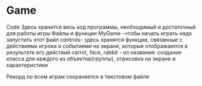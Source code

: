 # Game
Code
Здесь хранится весь код программы, необходимый и достаточный для работы игры
Файлы и функции
MyGame -чтобы начать играть надо запустить этот файл
сontrols- здесь хранятся функции, связанные с действиями игрока и событиями на экране, которые отображаются в результате его действий
сarrot, face, rabbit - из названия: создание класса для каждого из объектов(группы), отрисовка на экране и характеристики

Рекорд по всем играм сохраняется в текстовом файле

